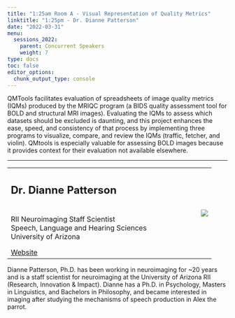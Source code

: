 ```yaml
---
title: "1:25am Room A - Visual Representation of Quality Metrics"
linktitle: "1:25pm - Dr. Dianne Patterson"
date: "2022-03-31"
menu:
  sessions_2022:
    parent: Concurrent Speakers
    weight: 7
type: docs
toc: false
editor_options:
  chunk_output_type: console
---
```


<p>QMTools facilitates evaluation of spreadsheets of image quality metrics (IQMs) produced by the MRIQC program (a BIDS quality assessment tool for BOLD and structural MRI images). Evaluating the IQMs to assess which datasets should be excluded is daunting, and this project enhances the ease, speed, and consistency of that process by implementing three programs to visualize, compare, and review the IQMs (traffic, fetcher, and violin). QMtools is especially valuable for assessing BOLD images because it provides context for their evaluation not available elsewhere.</p>

<hr style="width: 100%; text-align: center; margin-left: 0;" />


<TABLE class="bio-table">
<TR>
<TD width=70%><h2>Dr. Dianne Patterson</h2></TD>

<TD>
<TD ROWSPAN="4"><img style="float: right;" src="/img/dianne-patterson"/></TD>
</TR>
<TR>
<TD ROWSPAN="3">
  <p>RII Neuroimaging Staff Scientist<br>
Speech, Language and Hearing Sciences<br>
  University of Arizona</p>
  <i class="fa fa-link"></i> <a href="https://bio5.org/people/dianne-k-patterson" target="_blank" rel="noopener">Website</a><br>
</TD>
<TD>
</TD>
</TR>
<TR>
<TD>
</TD>
</TR>
</TABLE>
<p>Dianne Patterson, Ph.D. has been working in neuroimaging for ~20 years and is a staff scientist for neuroimaging at the University of Arizona RII (Research, Innovation & Impact). Dianne has a Ph.D. in Psychology, Masters in Linguistics, and Bachelors in Philosophy, and became interested in imaging after studying the mechanisms of speech production in Alex the parrot.</p>